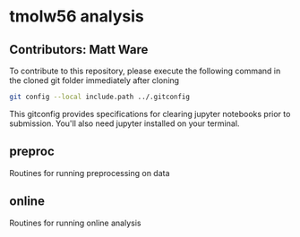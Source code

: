 # tmolw56 analysis
## Contributors: Matt Ware

To contribute to this repository, please execute the following command in the cloned git folder immediately after cloning
```bash
git config --local include.path ../.gitconfig
```
This gitconfig provides specifications for clearing jupyter notebooks prior to submission. You'll also need jupyter installed on your terminal.

## preproc
Routines for running preprocessing on data

## online
Routines for running online analysis
